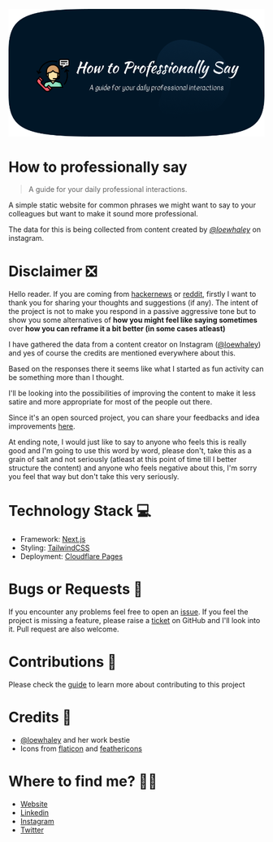 ![how-to-professionally-say](/public/static/images/twitter-card.png)
# How to professionally say

> A guide for your daily professional interactions.

A simple static website for common phrases we might want to say to your colleagues but want to make it sound more professional.

The data for this is being collected from content created by _[@loewhaley](https://www.instagram.com/loewhaley/)_ on instagram. 

# Disclaimer ❎
Hello reader. If you are coming from [hackernews](https://news.ycombinator.com/item?id=31224996) or [reddit](https://www.reddit.com/r/programming/comments/ug5ivo/how_to_professionally_say/), firstly I want to thank you for sharing your thoughts and suggestions (if any). The intent of the project is not to make you respond in a passive aggressive tone but to show you some alternatives of **how you might feel like saying sometimes** over **how you can reframe it a bit better (in some cases atleast)**

I have gathered the data from a content creator on Instagram ([@loewhaley](https://www.instagram.com/loewhaley/)) and yes of course the credits are mentioned everywhere about this.

Based on the responses there it seems like what I started as fun activity can be something more than I thought.

I'll be looking into the possibilities of improving the content to make it less satire and more appropriate for most of the people out there.

Since it's an open sourced project, you can share your feedbacks and idea improvements [here](https://github.com/AkashRajpurohit/howtoprofessionallysay/issues/new?template=feature_request.md).

At ending note, I would just like to say to anyone who feels this is really good and I'm going to use this word by word, please don't, take this as a grain of salt and not seriously (atleast at this point of time till I better structure the content) and anyone who feels negative about this, I'm sorry you feel that way but don't take this very seriously. 

# Technology Stack 💻

* Framework: [Next.js](https://nextjs.org)
* Styling: [TailwindCSS](https://tailwindcss.com)
* Deployment: [Cloudflare Pages](https://pages.cloudflare.com/)

# Bugs or Requests 🐛

If you encounter any problems feel free to open an [issue](https://github.com/AkashRajpurohit/howtoprofessionallysay/issues/new?template=bug_report.md). If you feel the project is missing a feature, please raise a [ticket](https://github.com/AkashRajpurohit/howtoprofessionallysay/issues/new?template=feature_request.md) on GitHub and I'll look into it. Pull request are also welcome.

# Contributions 🤝

Please check the [guide](/CONTRIBUTING.md) to learn more about contributing to this project

# Credits 🙏

* [@loewhaley](https://www.instagram.com/loewhaley/) and her work bestie
* Icons from [flaticon](https://www.flaticon.com/authors/eucalyp) and [feathericons](https://feathericons.com/)

# Where to find me? 👦🏽
* [Website](https://akashrajpurohit.com/)
* [Linkedin](https://www.linkedin.com/in/AkashRajpurohit)
* [Instagram](https://www.instagram.com/akashwho.codes)
* [Twitter](https://www.twitter.com/AkashWhoCodes)
